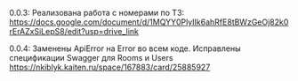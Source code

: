 0.0.3:
Реализована работа с номерами по ТЗ: 
https://docs.google.com/document/d/1MQYY0PlyIIk6ahRfE8tBWzGeOj82k0rErAZxSiLepS8/edit?usp=drive_link

0.0.4:
Заменены ApiError на Error во всем коде. Исправлены спецификации Swagger для Rooms и Users
https://nkiblyk.kaiten.ru/space/167883/card/25885927
